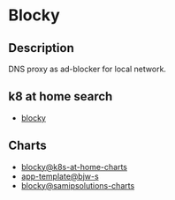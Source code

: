 # Blocky

## Description

DNS proxy as ad-blocker for local network.

## k8 at home search

- [blocky](https://nanne.dev/k8s-at-home-search/#/blocky)

## Charts

- [blocky@k8s-at-home-charts](https://k8s-at-home.com/charts/)
- [app-template@bjw-s](https://bjw-s.github.io/helm-charts/)
- [blocky@samipsolutions-charts](https://helm.samipsolutions.fi/)
